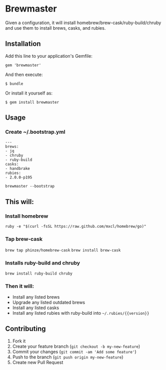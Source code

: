 # Brewmaster

Given a configuration, it will install homebrew/brew-cask/ruby-build/chruby and use them to install brews, casks, and rubies.

## Installation

Add this line to your application's Gemfile:

    gem 'brewmaster'

And then execute:

    $ bundle

Or install it yourself as:

    $ gem install brewmaster

## Usage ##

### Create ~/.bootstrap.yml ###

    --- 
    brews:
    - jq
    - chruby
    - ruby-build
    casks:
    - handbrake
    rubies:
    - 2.0.0-p195

`brewmaster --bootstrap`

## This will: ##

### Install homebrew ###

`ruby -e "$(curl -fsSL https://raw.github.com/mxcl/homebrew/go)"`

### Tap brew-cask ###

`brew tap phinze/homebrew-cask`
`brew install brew-cask`

### Installs ruby-build and chruby ###

`brew install ruby-build chruby`

### Then it will: ###

* Install any listed brews
* Upgrade any listed outdated brews
* Install any listed casks
* Install any listed rubies with ruby-build into `~/.rubies/{{version}}`

## Contributing ##

1. Fork it
2. Create your feature branch (`git checkout -b my-new-feature`)
3. Commit your changes (`git commit -am 'Add some feature'`)
4. Push to the branch (`git push origin my-new-feature`)
5. Create new Pull Request
